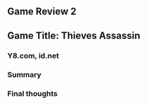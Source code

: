 ## Game Review 2

## Game Title: Thieves Assassin
### Y8.com, id.net

### Summary

### Final thoughts


